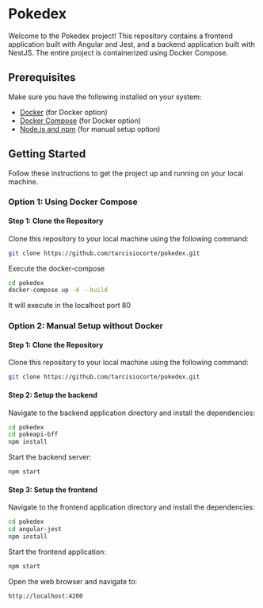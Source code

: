 # Pokedex

Welcome to the Pokedex project! This repository contains a frontend application built with Angular and Jest, and a backend application built with NestJS. The entire project is containerized using Docker Compose.

## Prerequisites

Make sure you have the following installed on your system:

- [Docker](https://www.docker.com/get-started) (for Docker option)
- [Docker Compose](https://docs.docker.com/compose/install/) (for Docker option)
- [Node.js and npm](https://nodejs.org/) (for manual setup option)

## Getting Started

Follow these instructions to get the project up and running on your local machine.

### Option 1: Using Docker Compose

#### Step 1: Clone the Repository

Clone this repository to your local machine using the following command:

```sh
git clone https://github.com/tarcisiocorte/pokedex.git
````

Execute the docker-compose

```sh
cd pokedex
docker-compose up -d --build
````
It will execute in the localhost port 80

### Option 2: Manual Setup without Docker

#### Step 1: Clone the Repository
Clone this repository to your local machine using the following command:

```sh
git clone https://github.com/tarcisiocorte/pokedex.git
````

#### Step 2: Setup the backend
Navigate to the backend application directory and install the dependencies:
```sh
cd pokedex
cd pokeapi-bff
npm install
````
Start the backend server:
```sh
npm start
````

#### Step 3: Setup the frontend
Navigate to the frontend application directory and install the dependencies:
```sh
cd pokedex
cd angular-jest
npm install
````
Start the frontend application:
```sh
npm start
````

Open the web browser and navigate to:
```sh
http://localhost:4200
```
